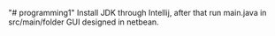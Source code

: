 "# programming1" 
Install JDK through Intellij, after that run main.java in src/main/folder
GUI designed in netbean.


